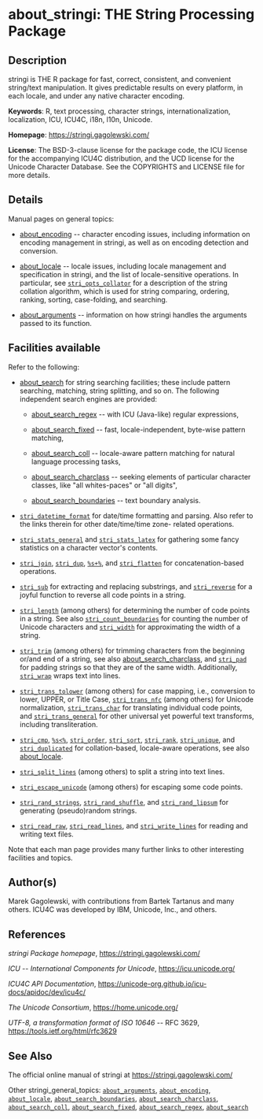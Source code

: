 # about_stringi: THE String Processing Package

## Description

<span class="pkg">stringi</span> is THE R package for fast, correct, consistent, and convenient string/text manipulation. It gives predictable results on every platform, in each locale, and under any native character encoding.

**Keywords**: R, text processing, character strings, internationalization, localization, ICU, ICU4C, i18n, l10n, Unicode.

**Homepage**: <https://stringi.gagolewski.com/>

**License**: The BSD-3-clause license for the package code, the ICU license for the accompanying ICU4C distribution, and the UCD license for the Unicode Character Database. See the COPYRIGHTS and LICENSE file for more details.

## Details

Manual pages on general topics:

-   [about_encoding](about_encoding.md) -- character encoding issues, including information on encoding management in <span class="pkg">stringi</span>, as well as on encoding detection and conversion.

-   [about_locale](about_locale.md) -- locale issues, including locale management and specification in <span class="pkg">stringi</span>, and the list of locale-sensitive operations. In particular, see [`stri_opts_collator`](stri_opts_collator.md) for a description of the string collation algorithm, which is used for string comparing, ordering, ranking, sorting, case-folding, and searching.

-   [about_arguments](about_arguments.md) -- information on how <span class="pkg">stringi</span> handles the arguments passed to its function.

## Facilities available

Refer to the following:

-   [about_search](about_search.md) for string searching facilities; these include pattern searching, matching, string splitting, and so on. The following independent search engines are provided:

    -   [about_search_regex](about_search_regex.md) -- with ICU (Java-like) regular expressions,

    -   [about_search_fixed](about_search_fixed.md) -- fast, locale-independent, byte-wise pattern matching,

    -   [about_search_coll](about_search_coll.md) -- locale-aware pattern matching for natural language processing tasks,

    -   [about_search_charclass](about_search_charclass.md) -- seeking elements of particular character classes, like "all whites-paces" or "all digits",

    -   [about_search_boundaries](about_search_boundaries.md) -- text boundary analysis.

-   [`stri_datetime_format`](stri_datetime_format.md) for date/time formatting and parsing. Also refer to the links therein for other date/time/time zone- related operations.

-   [`stri_stats_general`](stri_stats_general.md) and [`stri_stats_latex`](stri_stats_latex.md) for gathering some fancy statistics on a character vector\'s contents.

-   [`stri_join`](stri_join.md), [`stri_dup`](stri_dup.md), [`%s+%`](+25s+2B+25.md), and [`stri_flatten`](stri_flatten.md) for concatenation-based operations.

-   [`stri_sub`](stri_sub.md) for extracting and replacing substrings, and [`stri_reverse`](stri_reverse.md) for a joyful function to reverse all code points in a string.

-   [`stri_length`](stri_length.md) (among others) for determining the number of code points in a string. See also [`stri_count_boundaries`](stri_count_boundaries.md) for counting the number of Unicode characters and [`stri_width`](stri_width.md) for approximating the width of a string.

-   [`stri_trim`](stri_trim.md) (among others) for trimming characters from the beginning or/and end of a string, see also [about_search_charclass](about_search_charclass.md), and [`stri_pad`](stri_pad.md) for padding strings so that they are of the same width. Additionally, [`stri_wrap`](stri_wrap.md) wraps text into lines.

-   [`stri_trans_tolower`](stri_trans_casemap.md) (among others) for case mapping, i.e., conversion to lower, UPPER, or Title Case, [`stri_trans_nfc`](stri_trans_nf.md) (among others) for Unicode normalization, [`stri_trans_char`](stri_trans_char.md) for translating individual code points, and [`stri_trans_general`](stri_trans_general.md) for other universal yet powerful text transforms, including transliteration.

-   [`stri_cmp`](stri_compare.md), [`%s<%`](+25s+3C+25.md), [`stri_order`](stri_order.md), [`stri_sort`](stri_sort.md), [`stri_rank`](stri_rank.md), [`stri_unique`](stri_unique.md), and [`stri_duplicated`](stri_duplicated.md) for collation-based, locale-aware operations, see also [about_locale](about_locale.md).

-   [`stri_split_lines`](stri_split_lines.md) (among others) to split a string into text lines.

-   [`stri_escape_unicode`](stri_escape_unicode.md) (among others) for escaping some code points.

-   [`stri_rand_strings`](stri_rand_strings.md), [`stri_rand_shuffle`](stri_rand_shuffle.md), and [`stri_rand_lipsum`](stri_rand_lipsum.md) for generating (pseudo)random strings.

-   [`stri_read_raw`](stri_read_raw.md), [`stri_read_lines`](stri_read_lines.md), and [`stri_write_lines`](stri_write_lines.md) for reading and writing text files.

Note that each man page provides many further links to other interesting facilities and topics.

## Author(s)

Marek Gagolewski, with contributions from Bartek Tartanus and many others. ICU4C was developed by IBM, Unicode, Inc., and others.

## References

*<span class="pkg">stringi</span> Package homepage*, <https://stringi.gagolewski.com/>

*ICU -- International Components for Unicode*, <https://icu.unicode.org/>

*ICU4C API Documentation*, <https://unicode-org.github.io/icu-docs/apidoc/dev/icu4c/>

*The Unicode Consortium*, <https://home.unicode.org/>

*UTF-8, a transformation format of ISO 10646* -- RFC 3629, <https://tools.ietf.org/html/rfc3629>

## See Also

The official online manual of <span class="pkg">stringi</span> at <https://stringi.gagolewski.com/>

Other stringi_general_topics: [`about_arguments`](about_arguments.md), [`about_encoding`](about_encoding.md), [`about_locale`](about_locale.md), [`about_search_boundaries`](about_search_boundaries.md), [`about_search_charclass`](about_search_charclass.md), [`about_search_coll`](about_search_coll.md), [`about_search_fixed`](about_search_fixed.md), [`about_search_regex`](about_search_regex.md), [`about_search`](about_search.md)
